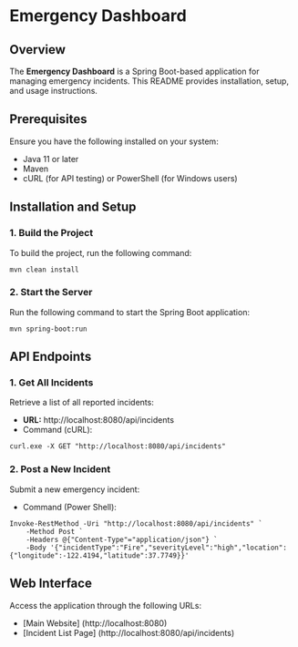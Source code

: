 # Emergency Dashboard

## Overview
The **Emergency Dashboard** is a Spring Boot-based application for managing emergency incidents. This README provides installation, setup, and usage instructions.

## Prerequisites
Ensure you have the following installed on your system:
- Java 11 or later
- Maven
- cURL (for API testing) or PowerShell (for Windows users)

## Installation and Setup

### 1. Build the Project
To build the project, run the following command:

```
mvn clean install
```

### 2. Start the Server
Run the following command to start the Spring Boot application:
```
mvn spring-boot:run
```

## API Endpoints
### 1. Get All Incidents
Retrieve a list of all reported incidents:
- **URL:** http://localhost:8080/api/incidents
- Command (cURL):
```
curl.exe -X GET "http://localhost:8080/api/incidents"
```

### 2. Post a New Incident
Submit a new emergency incident:
- Command (Power Shell):
```
Invoke-RestMethod -Uri "http://localhost:8080/api/incidents" `
    -Method Post `
    -Headers @{"Content-Type"="application/json"} `
    -Body '{"incidentType":"Fire","severityLevel":"high","location":{"longitude":-122.4194,"latitude":37.7749}}'
```
## Web Interface
Access the application through the following URLs:
- [Main Website] (http://localhost:8080)
- [Incident List Page] (http://localhost:8080/api/incidents)











